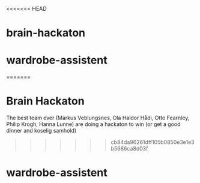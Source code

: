 <<<<<<< HEAD
# brain-hackaton
# wardrobe-assistent
=======
# Brain Hackaton
The best team ever (Markus Veblungsnes, Ola Haldor Hådi, Otto Fearnley, Philip Krogh, Hanna Lunne) are doing a hackaton to win (or get a good dinner and koselig samhold)
>>>>>>> cb84da96261dff105b0850e3e1e3b5686ca8d03f
# wardrobe-assistent

